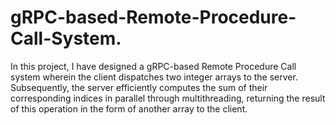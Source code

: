 # gRPC-based-Remote-Procedure-Call-System.
In this project, I have designed a gRPC-based Remote Procedure Call system wherein the client dispatches two integer arrays to the server. Subsequently, the server efficiently computes the sum of their corresponding indices in parallel through multithreading, returning the result of this operation in the form of another array to the client.
